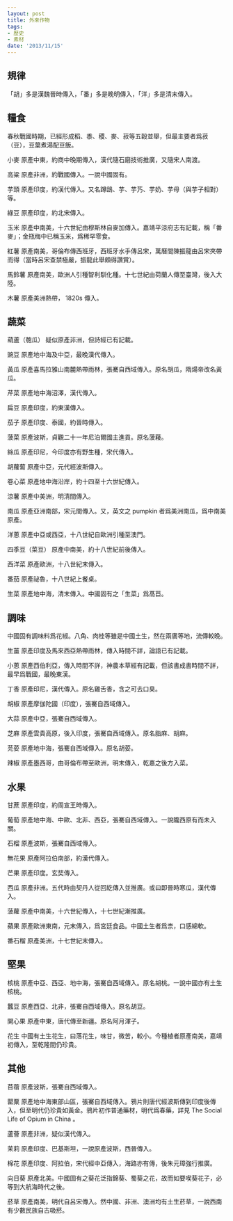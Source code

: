 ```yaml
---
layout: post
title: 外來作物
tags:
- 歷史
- 素材
date: '2013/11/15'
---
```

## 規律
「胡」多是漢魏晉時傳入，「番」多是晚明傳入，「洋」多是清末傳入。

## 糧食
春秋戰國時期，已經形成稻、黍、稷、麥、菽等五穀並舉，但最主要者爲菽（豆），豆葉煮湯配豆飯。

小麥
原產中東，約商中晚期傳入，漢代隨石磨技術推廣，又隨宋人南渡。

高粱
原產非洲，約戰國傳入。一說中國固有。

芋頭
原產印度，約漢代傳入。又名蹲鴟、芋、芋艿、芋奶、芋母（與芋子相對）等。

綠豆
原產印度，約北宋傳入。

玉米
原產中南美，十六世紀由穆斯林自麥加傳入。嘉靖平涼府志有記載，稱「番麥」；金瓶梅中已稱玉米，爲稀罕零食。

紅薯
原產南美，哥倫布傳西班牙，西班牙水手傳呂宋，萬曆間陳振龍由呂宋夾帶而得（當時呂宋查禁極嚴，振龍此舉頗得讚賞）。

馬鈴薯
原產南美，歐洲人引種智利馴化種。十七世紀由荷蘭人傳至臺灣，後入大陸。

木薯
原產美洲熱帶， 1820s 傳入。


## 蔬菜
葫蘆（匏瓜）
疑似原產非洲，但詩經已有記載。

豌豆
原產地中海及中亞，最晚漢代傳入。

黃瓜
原產喜馬拉雅山南麓熱帶雨林，張騫自西域傳入。原名胡瓜，隋煬帝改名黃瓜。

芹菜
原產地中海沼澤，漢代傳入。

扁豆
原產印度，約東漢傳入。

茄子
原產印度、泰國，約晉時傳入。

菠菜
原產波斯，貞觀二十一年尼泊爾國主進貢。原名菠薐。

絲瓜
原產印尼，今印度亦有野生種，宋代傳入。

胡蘿蔔
原產中亞，元代經波斯傳入。

卷心菜
原產地中海沿岸，約十四至十六世紀傳入。

涼薯
原產中美洲，明清間傳入。

南瓜
原產亞洲南部，宋元間傳入。又，英文之 pumpkin 者爲美洲南瓜，爲中南美原產。

洋蔥
原產中亞或西亞，十八世紀自歐洲引種至澳門。

四季豆（菜豆）
原產中南美，約十八世紀前後傳入。

西洋菜
原產歐洲，十八世紀末傳入。

番茄
原產祕魯，十八世紀上餐桌。

生菜
原產地中海，清末傳入。中國固有之「生菜」爲萵苣。


## 調味
中國固有調味料爲花椒。八角、肉桂等雖是中國土生，然在兩廣等地，流傳較晚。

生薑
原產印度及馬來西亞熱帶雨林，傳入時間不詳，論語已有記載。

小蔥
原產西伯利亞，傳入時間不詳，神農本草經有記載，但該書成書時間不詳，最早爲戰國，最晚東漢。

丁香
原產印尼，漢代傳入。原名雞舌香，含之可去口臭。

胡椒
原產摩伽陀國（印度），張騫自西域傳入。

大蒜
原產中亞，張騫自西域傳入。

芝麻
原產雲貴高原，後入印度，張騫自西域傳入。原名脂麻、胡麻。

芫荽
原產地中海，張騫自西域傳入。原名胡荽。

辣椒
原產墨西哥，由哥倫布帶至歐洲，明末傳入，乾嘉之後方入菜。


## 水果
甘蔗
原產印度，約周宣王時傳入。

葡萄
原產地中海、中歐、北非、西亞，張騫自西域傳入。一說隴西原有而未入關。

石榴
原產波斯，張騫自西域傳入。

無花果
原產阿拉伯南部，約漢代傳入。

芒果
原產印度。玄奘傳入。

西瓜
原產非洲。五代時由契丹人從回紇傳入並推廣。或曰即晉時寒瓜，漢代傳入。

菠蘿
原產中南美，十六世紀傳入，十七世紀漸推廣。

蘋果
原產歐洲東南，元末傳入，爲宮廷食品。中國土生者爲柰，口感綿軟。

番石榴
原產美洲，十七世紀末傳入。


## 堅果
核桃
原產中亞、西亞、地中海，張騫自西域傳入。原名胡桃。一說中國亦有土生核桃。

蠶豆
原產西亞、北非，張騫自西域傳入。原名胡豆。

開心果
原產中東，唐代傳至新疆。原名阿月渾子。

花生
中國有土生花生，曰落花生，味甘，微苦，較小。今種植者原產南美，嘉靖初傳入，至乾隆間仍珍貴。


## 其他
苜蓿
原產波斯，張騫自西域傳入。

罌粟
原產地中海東部山區，張騫自西域傳入。鴉片則唐代經波斯傳到印度後傳入，但至明代仍珍貴如黃金。鴉片初作普通藥材，明代爲春藥，詳見 The Social Life of Opium in China 。

蘆薈
原產非洲，疑似漢代傳入。

茉莉
原產印度、巴基斯坦，一說原產波斯，西晉傳入。

棉花
原產印度、阿拉伯，宋代經中亞傳入，海路亦有傳，後朱元璋強行推廣。

向日葵
原產北美。中國固有之葵花泛指錦葵、蜀葵之花，故而如要喫葵花子，必等到大航海時代之後。

菸草
原產南美，明代自呂宋傳入。然中國、非洲、澳洲均有土生菸草，一說西南有少數民族自古吸菸。